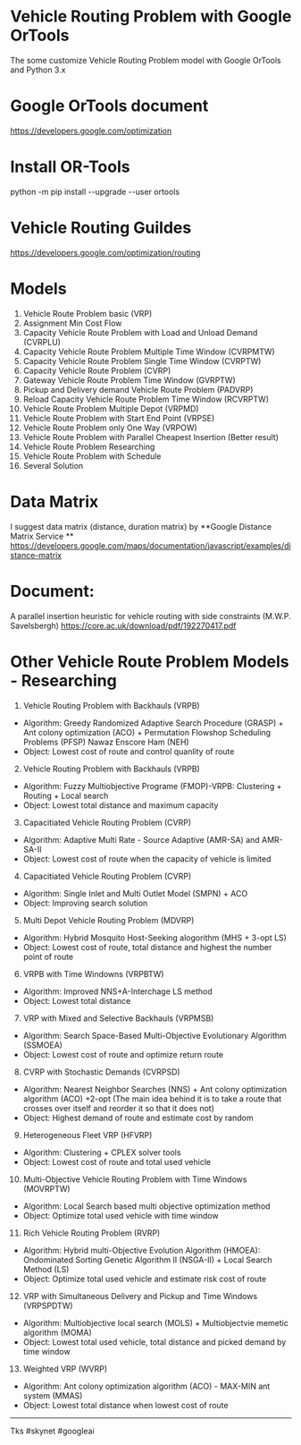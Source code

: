 # Vehicle Routing Problem with Google OrTools
The some customize Vehicle Routing Problem model with Google OrTools and Python 3.x

# Google OrTools document 
https://developers.google.com/optimization

# Install OR-Tools
python -m pip install --upgrade --user ortools

# Vehicle Routing Guildes 
https://developers.google.com/optimization/routing

# Models
1. Vehicle Route Problem basic (VRP)
2. Assignment Min Cost Flow
3. Capacity Vehicle Route Problem with Load and Unload Demand (CVRPLU)
4. Capacity Vehicle Route Problem Multiple Time Window (CVRPMTW)
5. Capacity Vehicle Route Problem Single Time Window (CVRPTW)
6. Capacity Vehicle Route Problem (CVRP)
7. Gateway Vehicle Route Problem Time Window (GVRPTW)
8. Pickup and Delivery demand Vehicle Route Problem (PADVRP) 
9. Reload Capacity Vehicle Route Problem Time Window (RCVRPTW)
10. Vehicle Route Problem Multiple Depot (VRPMD)
11. Vehicle Route Problem with Start End Point (VRPSE)
12. Vehicle Route Problem only One Way (VRPOW)
13. Vehicle Route Problem with Parallel Cheapest Insertion (Better result)
14. Vehicle Route Problem Researching
15. Vehicle Route Problem with Schedule
16. Several Solution

# Data Matrix 
I suggest data matrix (distance, duration matrix) by **Google Distance Matrix Service ** 
https://developers.google.com/maps/documentation/javascript/examples/distance-matrix

# Document:
A parallel insertion heuristic for vehicle routing with side constraints (M.W.P. Savelsbergh)
https://core.ac.uk/download/pdf/192270417.pdf


# Other Vehicle Route Problem Models - Researching
1. Vehicle Routing Problem with Backhauls (VRPB)
- Algorithm: Greedy Randomized Adaptive Search Procedure (GRASP) + Ant colony optimization (ACO) + Permutation Flowshop Scheduling Problems (PFSP) Nawaz Enscore Ham (NEH)
- Object: Lowest cost of route and control quanlity of route

2. Vehicle Routing Problem with Backhauls (VRPB)
- Algorithm: Fuzzy Multiobjective Programe (FMOP)-VRPB: Clustering + Routing + Local search
- Object: Lowest total distance and maximum capacity

3. Capacitiated Vehicle Routing Problem (CVRP)
- Algorithm: Adaptive Multi Rate - Source Adaptive (AMR-SA) and AMR-SA-II
- Object: Lowest cost of route when the capacity of vehicle is limited

4. Capacitiated Vehicle Routing Problem (CVRP)
- Algorithm: Single Inlet and Multi Outlet Model (SMPN) + ACO
- Object: Improving search solution

5. Multi Depot Vehicle Routing Problem (MDVRP)
- Algorithm: Hybrid Mosquito Host-Seeking alogorithm (MHS + 3-opt LS)
- Object: Lowest cost of route, total distance and highest the number point of route


6. VRPB with Time Windowns (VRPBTW)
- Algorithm: Improved NNS+A-Interchage LS method
- Object: Lowest total distance

7. VRP with Mixed and Selective Backhauls (VRPMSB)
- Algorithm: Search Space-Based Multi-Objective Evolutionary Algorithm (SSMOEA)
- Object: Lowest cost of route and optimize return route

8. CVRP with Stochastic Demands (CVRPSD)
- Algorithm: Nearest Neighbor Searches (NNS) + Ant colony optimization algorithm (ACO) +2-opt (The main idea behind it is to take a route that crosses over itself and reorder it so that it does not)
- Object: Highest demand of route and estimate cost by random

9. Heterogeneous Fleet VRP (HFVRP)
- Algorithm: Clustering + CPLEX solver tools
- Object: Lowest cost of route and total used vehicle

10. Multi-Objective Vehicle Routing Problem with Time Windows (MOVRPTW)
- Algorithm: Local Search based multi objective optimization method	
- Object: Optimize total used vehicle with time window

11. Rich Vehicle Routing Problem (RVRP)	
- Algorithm: Hybrid multi-Objective Evolution Algorithm (HMOEA): Ondominated Sorting Genetic Algorithm II (NSGA-II) + Local Search Method (LS)	
- Object: Optimize total used vehicle and estimate risk cost of route

12. VRP with Simultaneous Delivery and Pickup and Time Windows (VRPSPDTW)	
- Algorithm: Multiobjective local search (MOLS) + Multiobjectvie memetic algorithm (MOMA)	
- Object: Lowest total used vehicle, total distance and picked demand by time window

13. Weighted VRP (WVRP)	
- Algorithm: Ant colony optimization algorithm (ACO) - MAX-MIN ant system (MMAS)	
- Object: Lowest total distance when lowest cost of route


------------------------------------------------------------------------------------------
Tks #skynet #googleai
